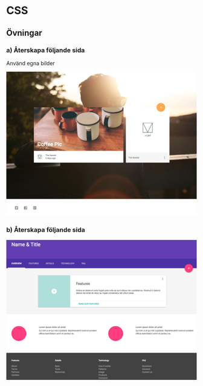 # CSS

## Övningar

###  a) Återskapa följande sida
Använd egna bilder

![1a](images/1.png)

###  b) Återskapa följande sida

![1a](images/2.png)

